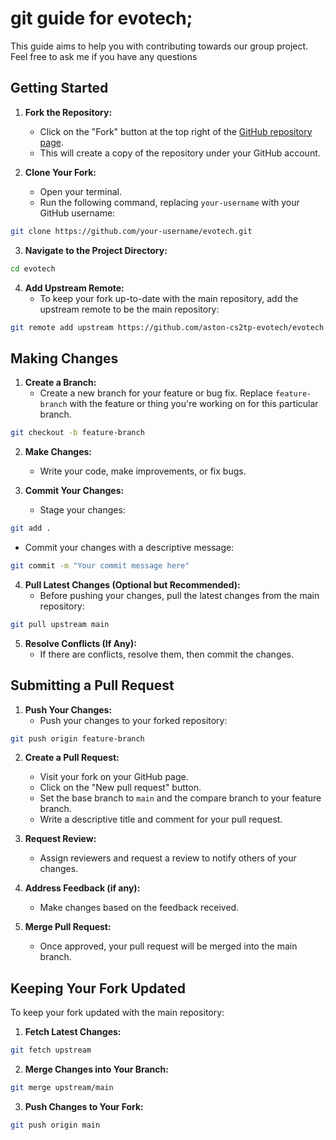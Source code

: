 # git guide for evotech;

This guide aims to help you with contributing towards our group project. Feel free to ask me if you have any questions

## Getting Started

1. **Fork the Repository:**
   - Click on the "Fork" button at the top right of the [GitHub repository page](https://github.com/aston-cs2tp-evotech/evotech).
   - This will create a copy of the repository under your GitHub account.

2. **Clone Your Fork:**
   - Open your terminal.
   - Run the following command, replacing `your-username` with your GitHub username:
```bash
git clone https://github.com/your-username/evotech.git
```

3. **Navigate to the Project Directory:**
```bash
cd evotech
```

4. **Add Upstream Remote:**
   - To keep your fork up-to-date with the main repository, add the upstream remote to be the main repository:
```bash
git remote add upstream https://github.com/aston-cs2tp-evotech/evotech.git
```

## Making Changes

1. **Create a Branch:**
   - Create a new branch for your feature or bug fix. Replace `feature-branch` with the feature or thing you're working on for this particular branch.
```bash
git checkout -b feature-branch
```

2. **Make Changes:**
   - Write your code, make improvements, or fix bugs.

3. **Commit Your Changes:**
   - Stage your changes:
```bash
git add .
```
   - Commit your changes with a descriptive message:
```bash
git commit -m "Your commit message here"
```

4. **Pull Latest Changes (Optional but Recommended):**
   - Before pushing your changes, pull the latest changes from the main repository:
```bash
git pull upstream main
```

5. **Resolve Conflicts (If Any):**
   - If there are conflicts, resolve them, then commit the changes.

## Submitting a Pull Request

1. **Push Your Changes:**
   - Push your changes to your forked repository:
```bash
git push origin feature-branch
```

2. **Create a Pull Request:**
   - Visit your fork on your GitHub page.
   - Click on the "New pull request" button.
   - Set the base branch to `main` and the compare branch to your feature branch.
   - Write a descriptive title and comment for your pull request.

3. **Request Review:**
   - Assign reviewers and request a review to notify others of your changes.

4. **Address Feedback (if any):**
   - Make changes based on the feedback received.

5. **Merge Pull Request:**
   - Once approved, your pull request will be merged into the main branch.

## Keeping Your Fork Updated

To keep your fork updated with the main repository:

1. **Fetch Latest Changes:**
```bash
git fetch upstream
```

2. **Merge Changes into Your Branch:**
```bash
git merge upstream/main
```

3. **Push Changes to Your Fork:**
```bash
git push origin main
```